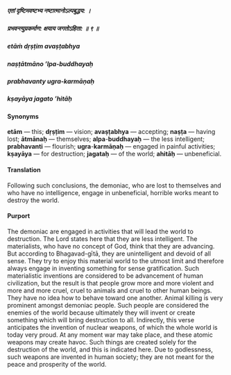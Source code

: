 ##### एतां दृष्टिमवष्टभ्य नष्टात्मानोऽल्पबुद्धय: ।
##### प्रभवन्त्युग्रकर्माण: क्षयाय जगतोऽहिता: ॥ ९ ॥

##### etāṁ dṛṣṭim avaṣṭabhya
##### naṣṭātmāno ’lpa-buddhayaḥ
##### prabhavanty ugra-karmāṇaḥ
##### kṣayāya jagato ’hitāḥ

#### Synonyms

**etām** — this; **dṛṣṭim** — vision; **avaṣṭabhya** — accepting; **naṣṭa** — having lost; **ātmānaḥ** — themselves; **alpa**-**buddhayaḥ** — the less intelligent; **prabhavanti** — flourish; **ugra**-**karmāṇaḥ** — engaged in painful activities; **kṣayāya** — for destruction; **jagataḥ** — of the world; **ahitāḥ** — unbeneficial.

#### Translation

Following such conclusions, the demoniac, who are lost to themselves and who have no intelligence, engage in unbeneficial, horrible works meant to destroy the world.

#### Purport

The demoniac are engaged in activities that will lead the world to destruction. The Lord states here that they are less intelligent. The materialists, who have no concept of God, think that they are advancing. But according to Bhagavad-gītā, they are unintelligent and devoid of all sense. They try to enjoy this material world to the utmost limit and therefore always engage in inventing something for sense gratification. Such materialistic inventions are considered to be advancement of human civilization, but the result is that people grow more and more violent and more and more cruel, cruel to animals and cruel to other human beings. They have no idea how to behave toward one another. Animal killing is very prominent amongst demoniac people. Such people are considered the enemies of the world because ultimately they will invent or create something which will bring destruction to all. Indirectly, this verse anticipates the invention of nuclear weapons, of which the whole world is today very proud. At any moment war may take place, and these atomic weapons may create havoc. Such things are created solely for the destruction of the world, and this is indicated here. Due to godlessness, such weapons are invented in human society; they are not meant for the peace and prosperity of the world.